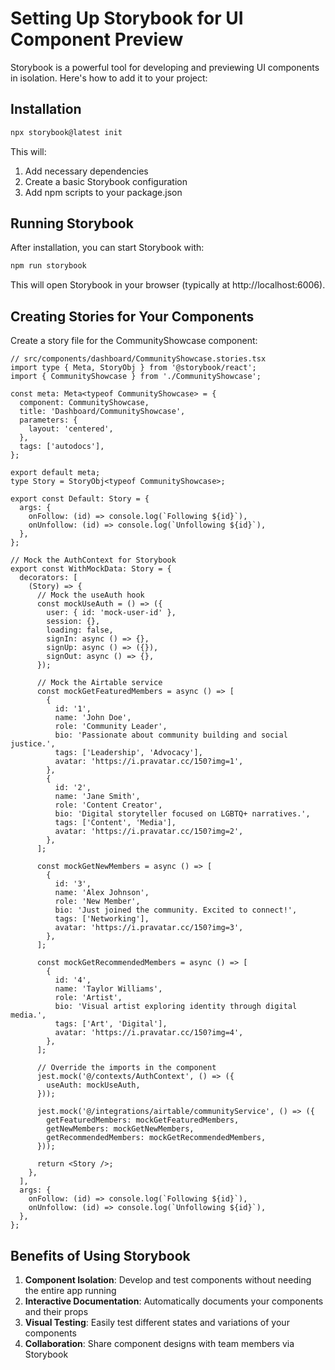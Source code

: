 # Setting Up Storybook for UI Component Preview

Storybook is a powerful tool for developing and previewing UI components in isolation. Here's how to add it to your project:

## Installation

```bash
npx storybook@latest init
```

This will:
1. Add necessary dependencies
2. Create a basic Storybook configuration
3. Add npm scripts to your package.json

## Running Storybook

After installation, you can start Storybook with:

```bash
npm run storybook
```

This will open Storybook in your browser (typically at http://localhost:6006).

## Creating Stories for Your Components

Create a story file for the CommunityShowcase component:

```tsx
// src/components/dashboard/CommunityShowcase.stories.tsx
import type { Meta, StoryObj } from '@storybook/react';
import { CommunityShowcase } from './CommunityShowcase';

const meta: Meta<typeof CommunityShowcase> = {
  component: CommunityShowcase,
  title: 'Dashboard/CommunityShowcase',
  parameters: {
    layout: 'centered',
  },
  tags: ['autodocs'],
};

export default meta;
type Story = StoryObj<typeof CommunityShowcase>;

export const Default: Story = {
  args: {
    onFollow: (id) => console.log(`Following ${id}`),
    onUnfollow: (id) => console.log(`Unfollowing ${id}`),
  },
};

// Mock the AuthContext for Storybook
export const WithMockData: Story = {
  decorators: [
    (Story) => {
      // Mock the useAuth hook
      const mockUseAuth = () => ({
        user: { id: 'mock-user-id' },
        session: {},
        loading: false,
        signIn: async () => {},
        signUp: async () => ({}),
        signOut: async () => {},
      });
      
      // Mock the Airtable service
      const mockGetFeaturedMembers = async () => [
        {
          id: '1',
          name: 'John Doe',
          role: 'Community Leader',
          bio: 'Passionate about community building and social justice.',
          tags: ['Leadership', 'Advocacy'],
          avatar: 'https://i.pravatar.cc/150?img=1',
        },
        {
          id: '2',
          name: 'Jane Smith',
          role: 'Content Creator',
          bio: 'Digital storyteller focused on LGBTQ+ narratives.',
          tags: ['Content', 'Media'],
          avatar: 'https://i.pravatar.cc/150?img=2',
        },
      ];
      
      const mockGetNewMembers = async () => [
        {
          id: '3',
          name: 'Alex Johnson',
          role: 'New Member',
          bio: 'Just joined the community. Excited to connect!',
          tags: ['Networking'],
          avatar: 'https://i.pravatar.cc/150?img=3',
        },
      ];
      
      const mockGetRecommendedMembers = async () => [
        {
          id: '4',
          name: 'Taylor Williams',
          role: 'Artist',
          bio: 'Visual artist exploring identity through digital media.',
          tags: ['Art', 'Digital'],
          avatar: 'https://i.pravatar.cc/150?img=4',
        },
      ];
      
      // Override the imports in the component
      jest.mock('@/contexts/AuthContext', () => ({
        useAuth: mockUseAuth,
      }));
      
      jest.mock('@/integrations/airtable/communityService', () => ({
        getFeaturedMembers: mockGetFeaturedMembers,
        getNewMembers: mockGetNewMembers,
        getRecommendedMembers: mockGetRecommendedMembers,
      }));
      
      return <Story />;
    },
  ],
  args: {
    onFollow: (id) => console.log(`Following ${id}`),
    onUnfollow: (id) => console.log(`Unfollowing ${id}`),
  },
};
```

## Benefits of Using Storybook

1. **Component Isolation**: Develop and test components without needing the entire app running
2. **Interactive Documentation**: Automatically documents your components and their props
3. **Visual Testing**: Easily test different states and variations of your components
4. **Collaboration**: Share component designs with team members via Storybook